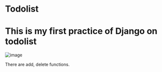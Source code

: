 # Todolist
# This is my first practice of Django on todolist
![image](https://github.com/LawrenceGao0224/todolist/blob/main/Result.png)


There are add, delete functions.

